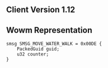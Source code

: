 ## Client Version 1.12

## Wowm Representation
```rust,ignore
smsg SMSG_MOVE_WATER_WALK = 0x00DE {
    PackedGuid guid;    
    u32 counter;    
}

```
